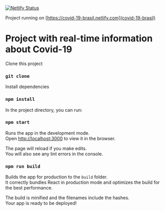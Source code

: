 [![Netlify Status](https://api.netlify.com/api/v1/badges/b7ddadc5-100b-4a67-8cd6-1511f2ab60f0/deploy-status)](https://app.netlify.com/sites/covid-19-brasil/deploys)

Project running on [https://covid-19-brasil.netlify.com](covid-19-brasil)

# Project with real-time information about Covid-19

Clone this project

### `git clone`

Install dependencies

### `npm install`

In the project directory, you can run:

### `npm start`

Runs the app in the development mode.<br />
Open [http://localhost:3000](http://localhost:3000) to view it in the browser.

The page will reload if you make edits.<br />
You will also see any lint errors in the console.

### `npm run build`

Builds the app for production to the `build` folder.<br />
It correctly bundles React in production mode and optimizes the build for the best performance.

The build is minified and the filenames include the hashes.<br />
Your app is ready to be deployed!
